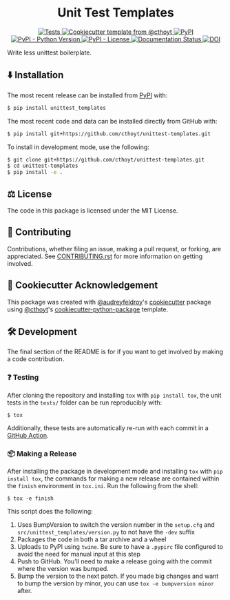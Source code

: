 <!--
<p align="center">
  <img src="docs/source/logo.png" height="150">
</p>
-->

<h1 align="center">
  Unit Test Templates
</h1>

<p align="center">
    <a href="https://github.com/cthoyt/unittest-templates/actions/workflows/tests.yml">
        <img alt="Tests" src="https://github.com/cthoyt/unittest-templates/actions/workflows/tests.yml/badge.svg" />
    </a>
    <a href="https://github.com/cthoyt/cookiecutter-python-package">
        <img alt="Cookiecutter template from @cthoyt" src="https://img.shields.io/badge/Cookiecutter-python--package-yellow" /> 
    </a>
    <a href="https://pypi.org/project/unittest_templates">
        <img alt="PyPI" src="https://img.shields.io/pypi/v/unittest_templates" />
    </a>
    <a href="https://pypi.org/project/unittest_templates">
        <img alt="PyPI - Python Version" src="https://img.shields.io/pypi/pyversions/unittest_templates" />
    </a>
    <a href="https://github.com/cthoyt/unittest-templates/blob/main/LICENSE">
        <img alt="PyPI - License" src="https://img.shields.io/pypi/l/unittest-templates" />
    </a>
    <a href='https://unit-test-templates.readthedocs.io/en/latest/?badge=latest'>
        <img src='https://readthedocs.org/projects/unit-test-templates/badge/?version=latest' alt='Documentation Status' />
    </a>
    <a href="https://zenodo.org/badge/latestdoi/350466742">
      <img src="https://zenodo.org/badge/350466742.svg" alt="DOI">
    </a>
</p>

Write less unittest boilerplate.

## ⬇️ Installation

The most recent release can be installed from
[PyPI](https://pypi.org/project/unittest_templates/) with:

```bash
$ pip install unittest_templates
```

The most recent code and data can be installed directly from GitHub with:

```bash
$ pip install git+https://github.com/cthoyt/unittest-templates.git
```

To install in development mode, use the following:

```bash
$ git clone git+https://github.com/cthoyt/unittest-templates.git
$ cd unittest-templates
$ pip install -e .
```

## ⚖️ License

The code in this package is licensed under the MIT License.

## 🙏 Contributing
Contributions, whether filing an issue, making a pull request, or forking, are appreciated. See
[CONTRIBUTING.rst](https://github.com/cthoyt/unittest-templates/blob/master/CONTRIBUTING.rst) for more information on getting
involved.

## 🍪 Cookiecutter Acknowledgement

This package was created with [@audreyfeldroy](https://github.com/audreyfeldroy)'s
[cookiecutter](https://github.com/cookiecutter/cookiecutter) package using [@cthoyt](https://github.com/cthoyt)'s
[cookiecutter-python-package](https://github.com/cthoyt/cookiecutter-python-package) template.

## 🛠️ Development

The final section of the README is for if you want to get involved by making a code contribution.

### ❓ Testing

After cloning the repository and installing `tox` with `pip install tox`, the unit tests in the `tests/` folder can be
run reproducibly with:

```shell
$ tox
```

Additionally, these tests are automatically re-run with each commit in a [GitHub Action](https://github.com/cthoyt/unittest-templates/actions?query=workflow%3ATests).

### 📦 Making a Release

After installing the package in development mode and installing
`tox` with `pip install tox`, the commands for making a new release are contained within the `finish` environment
in `tox.ini`. Run the following from the shell:

```shell
$ tox -e finish
```

This script does the following:

1. Uses BumpVersion to switch the version number in the `setup.cfg` and
   `src/unittest_templates/version.py` to not have the `-dev` suffix
2. Packages the code in both a tar archive and a wheel
3. Uploads to PyPI using `twine`. Be sure to have a `.pypirc` file configured to avoid the need for manual input at this
   step
4. Push to GitHub. You'll need to make a release going with the commit where the version was bumped.
5. Bump the version to the next patch. If you made big changes and want to bump the version by minor, you can
   use `tox -e bumpversion minor` after.
